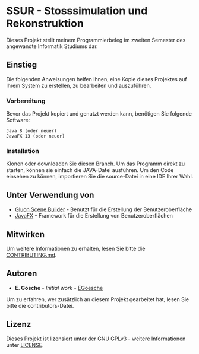 # SSUR - Stosssimulation und Rekonstruktion

Dieses Projekt stellt meinem Programmierbeleg im zweiten Semester des angewandte Informatik Studiums dar.

## Einstieg

Die folgenden Anweisungen helfen Ihnen, eine Kopie dieses Projektes auf Ihrem System zu erstellen, zu bearbeiten und auszuführen.

### Vorbereitung

Bevor das Projekt kopiert und genutzt werden kann, benötigen Sie folgende Software:

```
Java 8 (oder neuer)
JavaFX 13 (oder neuer)
```

### Installation

Klonen oder downloaden Sie diesen Branch. Um das Programm direkt zu starten, können sie einfach die JAVA-Datei ausführen.
Um den Code einsehen zu können, importieren Sie die source-Datei in eine IDE Ihrer Wahl.

## Unter Verwendung von

* [Gluon Scene Builder](https://gluonhq.com/products/scene-builder/) - Benutzt für die Erstellung der Benutzeroberfläche
* [JavaFX](https://openjfx.io/) - Framework für die Erstellung von Benutzeroberflächen

## Mitwirken

Um weitere Informationen zu erhalten, lesen Sie bitte die [CONTRIBUTING.md](CONTRIBUTING.md).

## Autoren

* **E. Gösche** - *Initial work* - [EGoesche](https://github.com/EGoesche)

Um zu erfahren, wer zusätzlich an diesem Projekt gearbeitet hat, lesen Sie bitte die contributors-Datei.

## Lizenz

Dieses Projekt ist lizensiert unter der GNU GPLv3 - weitere Informationen unter [LICENSE](LICENSE).

